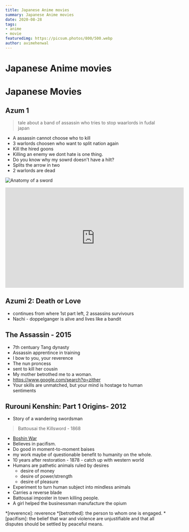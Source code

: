 ```yaml
---
title: Japanese Anime movies
summary: Japanese Anime movies
date: 2020-08-28
tags:
- anime
- movie
featuredimg: https://picsum.photos/800/500.webp
author: avimehenwal
---
```


# Japanese Anime movies



# Japanese Movies

<Box>
  <template v-slot:header>
    <h1>Swords</h1>
  </template>
  <template v-slot:body>
    <h3>Curved vs Straight swords differencce</h3>
    <p>
      The main difference is that curved swords are better at slashing while straight swords are better at thrusting.
    </p>
    <p>Water stone to sharpen sword</p>
    <a href="https://worldbuilding.stackexchange.com/questions/109436/curved-vs-straight-swords" target="_blank" rel="noopener noreferrer">
      stackexchange
    </a>
  </template>
</Box>

## Azum 1

> tale about a band of assassin who tries to stop waarlords in fudal japan

* A assassin cannot choose who to kill
* 3 warlords choosen who want to split nation again
* Kill the hired goons
* Killing an enemy we dont hate is one thing.
* Do you know why my sowrd doesn't have a hilt?
* Splits the arrow in two
* 2 warlords are dead

![Anatomy of a sword](https://www.anatomynote.com/wp-content/uploads/2018/09/2633/Medieval-sword-anatomy-structure.jpg)

<iframe width="560" height="315" src="https://www.youtube.com/embed/8Xh0XaJgHSk" frameborder="0" allow="accelerometer; autoplay; encrypted-media; gyroscope; picture-in-picture" allowfullscreen></iframe>

## Azumi 2: Death or Love

* continues from where 1st part left, 2 assassins survivours
* Nachi - doppelganger is alive and lives like a bandit

## The Assassin - 2015

* 7th centuary Tang dynasty
* Assassin apprentince in training
* I bow to you, your reverence
* The nun proncess
* sent to kill her cousin
* My mother betrothed me to a woman.
* https://www.google.com/search?q=zither
* Your skills are unmatched, but your mind is hostage to human sentiments

##  Rurouni Kenshin: Part 1 Origins- 2012

* Story of a wandering swordsman

> Battousai the Killsword - 1868

* [Boshin War](https://en.wikipedia.org/wiki/Boshin_War)
* Believes in pacifism.
* Do good in moment-to-moment baises
* my work maybe of questionable benefit to humanity on the whole.
* 10 years after restoration - 1878 - catch up with western world
* Humans are pathetic animals ruled by desires
  * desire of money
  * desire of power/strength
  * desire of pleasure
* Experiment to turn human subject into mindless animals
* Carries a reverse blade
* Battousai imposter in town killing people.
* A girl helped the businessman manufacture the opium

*[reverence]: reverence
*[betrothed]: the person to whom one is engaged.
*[pacifism]: the belief that war and violence are unjustifiable and that all disputes should be settled by peaceful means.
